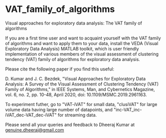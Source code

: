 # VAT_family_of_algorithms
Visual approaches for exploratory data analysis: The VAT family of algorithms

If you are a first time user and want to acquaint yourself with the VAT family of algorithms and want to apply them to your data, install the VEDA (Visual Exploratory Data Analysis) MATLAB toolkit, which is user friendly implementation of various members of the visual assessment of clustering tendency (VAT) family of algorithms for exploratory data analysis. 

Please cite the following paper if you find this useful:

D. Kumar and J. C. Bezdek, "Visual Approaches for Exploratory Data Analysis: A Survey of the Visual Assessment of Clustering Tendency (VAT) Family of Algorithms," in IEEE Systems, Man, and Cybernetics Magazine, vol. 6, no. 2, pp. 10-48, April 2020, doi: 10.1109/MSMC.2019.2961163.

To experiment futher, go to "VAT-iVAT" for small data, "clusiVAT" for large volume data having large number of datapoints, and "inc-VAT_inc-iVAT_dec-VAT_dec-iVAT" for streaming data.

Please send all your queries and feedback to Dheeraj Kumar at genuine.dheeraj@gmail.com
